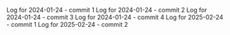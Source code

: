 Log for 2024-01-24 - commit 1
Log for 2024-01-24 - commit 2
Log for 2024-01-24 - commit 3
Log for 2024-01-24 - commit 4
Log for 2025-02-24 - commit 1
Log for 2025-02-24 - commit 2
